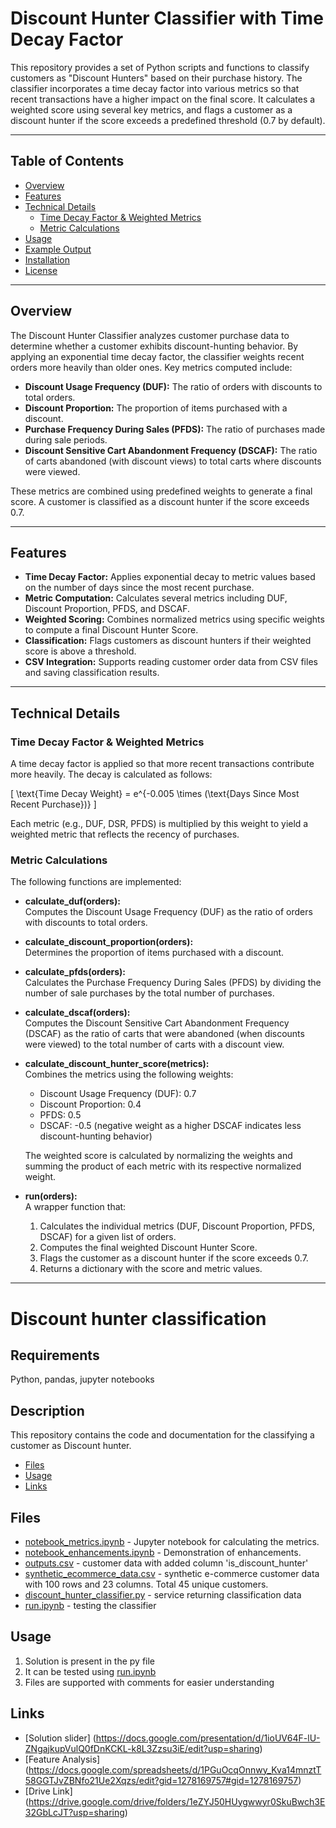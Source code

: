 # Discount Hunter Classifier with Time Decay Factor

This repository provides a set of Python scripts and functions to classify customers as "Discount Hunters" based on their purchase history. The classifier incorporates a time decay factor into various metrics so that recent transactions have a higher impact on the final score. It calculates a weighted score using several key metrics, and flags a customer as a discount hunter if the score exceeds a predefined threshold (0.7 by default).

---

## Table of Contents

- [Overview](#overview)
- [Features](#features)
- [Technical Details](#technical-details)
  - [Time Decay Factor & Weighted Metrics](#time-decay-factor--weighted-metrics)
  - [Metric Calculations](#metric-calculations)
- [Usage](#usage)
- [Example Output](#example-output)
- [Installation](#installation)
- [License](#license)

---

## Overview

The Discount Hunter Classifier analyzes customer purchase data to determine whether a customer exhibits discount-hunting behavior. By applying an exponential time decay factor, the classifier weights recent orders more heavily than older ones. Key metrics computed include:

- **Discount Usage Frequency (DUF):** The ratio of orders with discounts to total orders.
- **Discount Proportion:** The proportion of items purchased with a discount.
- **Purchase Frequency During Sales (PFDS):** The ratio of purchases made during sale periods.
- **Discount Sensitive Cart Abandonment Frequency (DSCAF):** The ratio of carts abandoned (with discount views) to total carts where discounts were viewed.

These metrics are combined using predefined weights to generate a final score. A customer is classified as a discount hunter if the score exceeds 0.7.

---

## Features

- **Time Decay Factor:** Applies exponential decay to metric values based on the number of days since the most recent purchase.
- **Metric Computation:** Calculates several metrics including DUF, Discount Proportion, PFDS, and DSCAF.
- **Weighted Scoring:** Combines normalized metrics using specific weights to compute a final Discount Hunter Score.
- **Classification:** Flags customers as discount hunters if their weighted score is above a threshold.
- **CSV Integration:** Supports reading customer order data from CSV files and saving classification results.

---

## Technical Details

### Time Decay Factor & Weighted Metrics

A time decay factor is applied so that more recent transactions contribute more heavily. The decay is calculated as follows:

\[
\text{Time Decay Weight} = e^{-0.005 \times (\text{Days Since Most Recent Purchase})}
\]

Each metric (e.g., DUF, DSR, PFDS) is multiplied by this weight to yield a weighted metric that reflects the recency of purchases.

### Metric Calculations

The following functions are implemented:

- **calculate_duf(orders):**  
  Computes the Discount Usage Frequency (DUF) as the ratio of orders with discounts to total orders.
  
- **calculate_discount_proportion(orders):**  
  Determines the proportion of items purchased with a discount.

- **calculate_pfds(orders):**  
  Calculates the Purchase Frequency During Sales (PFDS) by dividing the number of sale purchases by the total number of purchases.

- **calculate_dscaf(orders):**  
  Computes the Discount Sensitive Cart Abandonment Frequency (DSCAF) as the ratio of carts that were abandoned (when discounts were viewed) to the total number of carts with a discount view.

- **calculate_discount_hunter_score(metrics):**  
  Combines the metrics using the following weights:
  - Discount Usage Frequency (DUF): 0.7
  - Discount Proportion: 0.4
  - PFDS: 0.5
  - DSCAF: -0.5 (negative weight as a higher DSCAF indicates less discount-hunting behavior)

  The weighted score is calculated by normalizing the weights and summing the product of each metric with its respective normalized weight.

- **run(orders):**  
  A wrapper function that:
  1. Calculates the individual metrics (DUF, Discount Proportion, PFDS, DSCAF) for a given list of orders.
  2. Computes the final weighted Discount Hunter Score.
  3. Flags the customer as a discount hunter if the score exceeds 0.7.
  4. Returns a dictionary with the score and metric values.

---


# Discount hunter classification

## Requirements

Python, pandas, jupyter notebooks

## Description

This repository contains the code and documentation for the classifying a customer as Discount hunter.


- [Files](#files)
- [Usage](#usage)
- [Links](#links)


## Files

- [notebook_metrics.ipynb](notebook_metrics.ipynb) - Jupyter notebook for calculating the metrics. 
- [notebook_enhancements.ipynb](notebook_enhancements.ipynb) - Demonstration of enhancements.
- [outputs.csv](outputs.csv) - customer data with added column 'is_discount_hunter'
- [synthetic_ecommerce_data.csv](sample_data.csv) - synthetic e-commerce customer data with 100 rows and 23 columns. Total 45 unique customers.
- [discount_hunter_classifier.py](discount_hunter_classifier.py) - service returning classification data
- [run.ipynb](run.ipynb) - testing the classifier

## Usage

1. Solution is present in the py file
2. It can be tested using [run.ipynb](run.ipynb)
3. Files are supported with comments for easier understanding

## Links
- [Solution slider] (https://docs.google.com/presentation/d/1ioUV64F-lU-ZNgajkupVulQ0fDnKCKL-k8L3Zzsu3iE/edit?usp=sharing)
- [Feature Analysis] (https://docs.google.com/spreadsheets/d/1PGuOcqOnnwy_Kva14mnztT58GGTJvZBNfo21Ue2Xqzs/edit?gid=1278169757#gid=1278169757)
- [Drive Link] (https://drive.google.com/drive/folders/1eZYJ50HUygwwyr0SkuBwch3E32GbLcJT?usp=sharing) 
